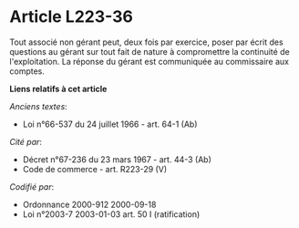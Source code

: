 # Article L223-36

Tout associé non gérant peut, deux fois par exercice, poser par écrit des questions au gérant sur tout fait de nature à
compromettre la continuité de l'exploitation. La réponse du gérant est communiquée au commissaire aux comptes.

**Liens relatifs à cet article**

_Anciens textes_:

  - Loi n°66-537 du 24 juillet 1966 - art. 64-1 (Ab)

_Cité par_:

  - Décret n°67-236 du 23 mars 1967 - art. 44-3 (Ab)
  - Code de commerce - art. R223-29 (V)

_Codifié par_:

  - Ordonnance 2000-912 2000-09-18
  - Loi n°2003-7 2003-01-03 art. 50 I (ratification)
